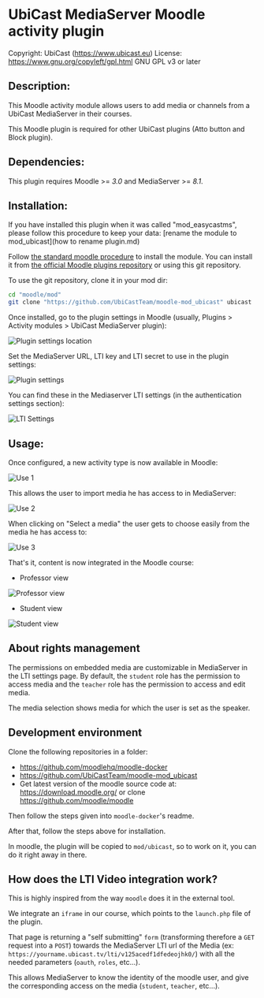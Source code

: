 UbiCast MediaServer Moodle activity plugin
==========================================

Copyright: UbiCast (https://www.ubicast.eu)
License: https://www.gnu.org/copyleft/gpl.html GNU GPL v3 or later

Description:
------------

This Moodle activity module allows users to add media or channels from a UbiCast MediaServer in their courses.

This Moodle plugin is required for other UbiCast plugins (Atto button and Block plugin).


Dependencies:
-------------

This plugin requires Moodle >= *3.0* and MediaServer >= *8.1*.


Installation:
-------------

If you have installed this plugin when it was called "mod_easycastms", please follow this procedure to keep your data:
[rename the module to mod_ubicast](how to rename plugin.md)

Follow [the standard moodle procedure](https://docs.moodle.org/30/en/Installing_plugins) to install the module. You can install it from [the official Moodle plugins repository](https://moodle.org/plugins/view.php?plugin=mod_ubicast) or using this git repository.

To use the git repository, clone it in your mod dir:

```bash
cd "moodle/mod"
git clone "https://github.com/UbiCastTeam/moodle-mod_ubicast" ubicast
```

Once installed, go to the plugin settings in Moodle (usually, Plugins > Activity modules > UbiCast MediaServer plugin):

![Plugin settings location](../assets/plugin-location.png)

Set the MediaServer URL, LTI key and LTI secret to use in the plugin settings:

![Plugin settings](../assets/plugin-settings.png)

You can find these in the Mediaserver LTI settings (in the authentication settings section):

![LTI Settings](../assets/lti-settings.png)


Usage:
------

Once configured, a new activity type is now available in Moodle:

![Use 1](../assets/use1.png)

This allows the user to import media he has access to in MediaServer:

![Use 2](../assets/use2.png)

When clicking on "Select a media" the user gets to choose easily from the media he has access to:

![Use 3](../assets/use3.png)

That's it, content is now integrated in the Moodle course:

* Professor view

![Professor view](../assets/professor-view.jpg)

* Student view

![Student view](../assets/student-view.jpg)


About rights management
-----------------------

The permissions on embedded media are customizable in MediaServer in the LTI settings page. By default, the `student` role has the permission to access media and the `teacher` role has the permission to access and edit media.

The media selection shows media for which the user is set as the speaker.


Development environment
-----------------------

Clone the following repositories in a folder:

* https://github.com/moodlehq/moodle-docker
* https://github.com/UbiCastTeam/moodle-mod_ubicast
* Get latest version of the moodle source code at: https://download.moodle.org/ or clone https://github.com/moodle/moodle

Then follow the steps given into `moodle-docker`'s readme.

After that, follow the steps above for installation.

In moodle, the plugin will be copied to `mod/ubicast`, so to work on it, you can do it right away in there.


How does the LTI Video integration work?
----------------------------------------

This is highly inspired from the way `moodle` does it in the external tool.

We integrate an `iframe` in our course, which points to the `launch.php` file of the plugin.

That page is returning a "self submitting" `form` (transforming therefore a `GET` request into a `POST`) towards the MediaServer LTI url of the Media (ex: `https://yourname.ubicast.tv/lti/v125acedf1dfedeojhk0/`) with all the needed parameters (`oauth`, `roles`, etc...).

This allows MediaServer to know the identity of the moodle user, and give the corresponding access on the media (`student`, `teacher`, etc...).
